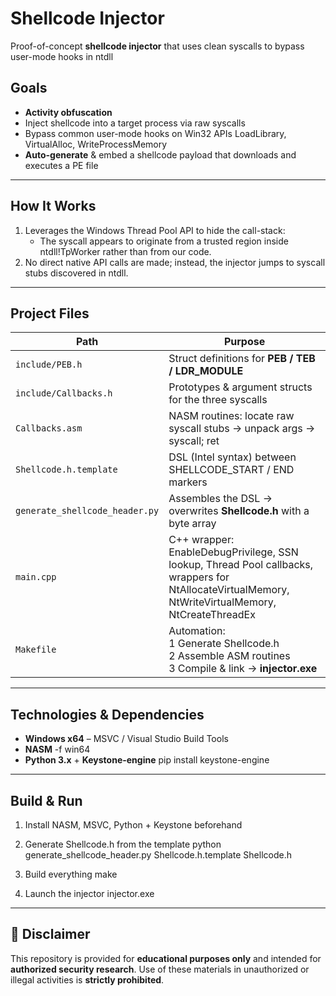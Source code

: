 # Shellcode Injector

Proof-of-concept **shellcode injector** that uses clean syscalls to bypass user-mode hooks in ntdll

## Goals

- **Activity obfuscation**  
- Inject shellcode into a target process via raw syscalls  
- Bypass common user-mode hooks on Win32 APIs LoadLibrary, VirtualAlloc, WriteProcessMemory  
- **Auto-generate** & embed a shellcode payload that downloads and executes a PE file  

---

##  How It Works

1. Leverages the Windows Thread Pool API to hide the call-stack:  
   - The syscall appears to originate from a trusted region inside ntdll!TpWorker rather than from our code.  
2. No direct native API calls are made; instead, the injector jumps to syscall stubs discovered in ntdll.

---

## Project Files

| Path | Purpose |
|------|---------|
| `include/PEB.h` | Struct definitions for **PEB / TEB / LDR_MODULE** |
| `include/Callbacks.h` | Prototypes & argument structs for the three syscalls |
| `Callbacks.asm` | NASM routines: locate raw syscall stubs → unpack args → syscall; ret |
| `Shellcode.h.template` | DSL (Intel syntax) between SHELLCODE_START / END markers |
| `generate_shellcode_header.py` | Assembles the DSL → overwrites **Shellcode.h** with a byte array |
| `main.cpp` | C++ wrapper: EnableDebugPrivilege, SSN lookup, Thread Pool callbacks, wrappers for<br>NtAllocateVirtualMemory, NtWriteVirtualMemory, NtCreateThreadEx |
| `Makefile` | Automation: <br>1 Generate Shellcode.h <br>2 Assemble ASM routines<br>3 Compile & link → **injector.exe** |

---

##  Technologies & Dependencies

- **Windows x64** – MSVC / Visual Studio Build Tools  
- **NASM** -f win64  
- **Python 3.x** + **Keystone-engine**  pip install keystone-engine

---

##  Build & Run

1) Install NASM, MSVC, Python + Keystone beforehand

2) Generate Shellcode.h from the template
python generate_shellcode_header.py Shellcode.h.template Shellcode.h

3) Build everything
make

4) Launch the injector
injector.exe

---

## 🚫 Disclaimer

This repository is provided for **educational purposes only** and intended for **authorized security research**.
Use of these materials in unauthorized or illegal activities is **strictly prohibited**.



